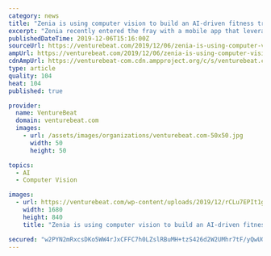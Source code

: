 ```yaml
---
category: news
title: "Zenia is using computer vision to build an AI-driven fitness trainer"
excerpt: "Zenia recently entered the fray with a mobile app that leverages machine learning, computer vision, and motion tracking with the promise of helping improve your yoga poses. The company calls it “the world’s first AI-powered yoga assistant,” and plans ..."
publishedDateTime: 2019-12-06T15:16:00Z
sourceUrl: https://venturebeat.com/2019/12/06/zenia-is-using-computer-vision-to-build-an-ai-driven-fitness-trainer/
ampUrl: https://venturebeat.com/2019/12/06/zenia-is-using-computer-vision-to-build-an-ai-driven-fitness-trainer/amp/
cdnAmpUrl: https://venturebeat-com.cdn.ampproject.org/c/s/venturebeat.com/2019/12/06/zenia-is-using-computer-vision-to-build-an-ai-driven-fitness-trainer/amp/
type: article
quality: 104
heat: 104
published: true

provider:
  name: VentureBeat
  domain: venturebeat.com
  images:
    - url: /assets/images/organizations/venturebeat.com-50x50.jpg
      width: 50
      height: 50

topics:
  - AI
  - Computer Vision

images:
  - url: https://venturebeat.com/wp-content/uploads/2019/12/rCLu7EPIt1g-1.jpg?fit=1680%2C840&amp;strip=all
    width: 1680
    height: 840
    title: "Zenia is using computer vision to build an AI-driven fitness trainer"

secured: "w2PYN2mRxcsDKo5WW4rJxCFFC7h0LZslRBuMH+tzS426d2W2UMhr7tF/yQwUGH2gfEhVXjFyZU84yoRy9a5uayjYulD16AGpaulvwMzQKZZaKZ9CY70EmFYqGSNCuW+ECd495CxKLMokHv8sxuBG3QJR3oFHLzAQDOhC2cRG0MKqkdEOl0zThFESICwOSEuPdz5e6cHjqRgi7k402eYYUD2luIODlLAMhrYuF1noSl/m3ePnXZyXeoczjnjHWapF2ws4hQBGGxEPtuT2IjbHzA==;0OtLUSoreZxcjPCRmMXdxA=="
---
```


